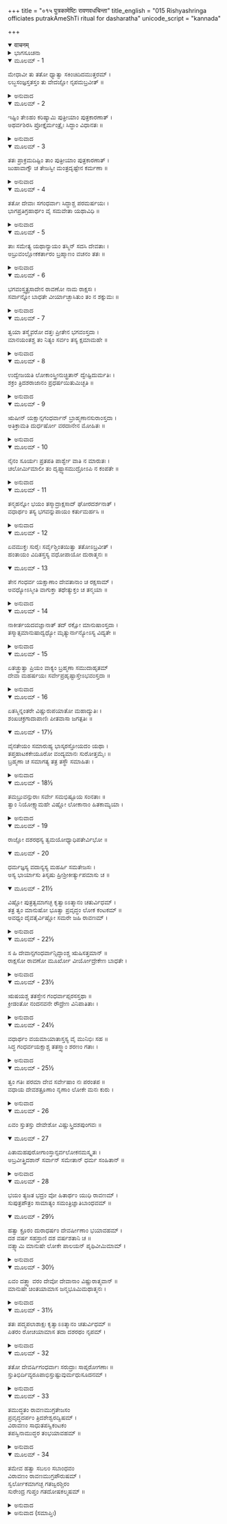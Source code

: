+++
title = "०१५ पुत्रकामेष्टिः रावणवधचिन्ता"
title_english = "015 Rishyashringa officiates putrakAmeShTi ritual for dasharatha"
unicode_script = "kannada"

+++
<details open><summary>वाचनम्</summary>

<div class="audioEmbed"  caption="श्रीराम-हरिसीताराममूर्ति-घनपाठिभ्यां वचनम्" src="https://archive.org/download/Ramayana-recitation-Sriram-harisItArAmamUrti-Ghanapaati-v2/Kanda_1/Kanda_1_BK-015-Putrakaamesti_-_Raavana_Vadhayojanaa.mp3"></div>
</details>



<details><summary>ಭಾಗಸೂಚನಾ</summary>

ಋಷ್ಯಶೃಂಗರು ದಶರಥನಿಂದ ಪುತ್ರಿಕಾಮೇಷ್ಟಿಯನ್ನು ಮಾಡಿಸಿದುದು, ದೇವತೆಗಳ ಪ್ರಾರ್ಥನೆಯಂತೆ ಬ್ರಹ್ಮದೇವರು ರಾವಣನ ವಧೋಪಾಯವನ್ನು ಹುಡುಕಿದುದು, ಮಹಾವಿಷ್ಣು ದೇವತೆಗಳಿಗೆ ಆಶ್ವಾಸನೆ ಇತ್ತುದು
</details>

<details open><summary>ಮೂಲಮ್ - 1</summary>

ಮೇಧಾವೀ ತು ತತೋ ಧ್ಯಾತ್ವಾ ಸಕಿಂಚಿದಿದಮುತ್ತರಮ್ ।  
ಲಬ್ಧಸಂಜ್ಞಸ್ತತಸ್ತಂ ತು ವೇದಜ್ಞೋ ನೃಪಮಬ್ರವೀತ್ ॥
</details>

<details><summary>ಅನುವಾದ</summary>

ಮಹಾತ್ಮಾ ಋಷ್ಯಶೃಂಗರು ದೊಡ್ಡ ಮೇಧಾವಿಗಳು ಮತ್ತು ವೇದಗಳನ್ನು ಬಲ್ಲವರು ಆಗಿದ್ದರು. ಅವರು ಸ್ವಲ್ಪ ಹೊತ್ತು ಧ್ಯಾನಸ್ಥರಾಗಿ ಮುಂದಿನ ತನ್ನ ಕರ್ತವ್ಯವನ್ನು ನಿಶ್ಚಯಿಸಿದರು ಮತ್ತು ಬಹಿರ್ಮುಖರಾಗಿ ರಾಜನಲ್ಲಿ ಇಂತೆಂದರು-॥1॥
</details>

<details open><summary>ಮೂಲಮ್ - 2</summary>

ಇಷ್ಟಿಂ ತೇಽಹಂ ಕರಿಷ್ಯಾಮಿ ಪುತ್ರೀಯಾಂ ಪುತ್ರಕಾರಣಾತ್ ।  
ಅಥರ್ವಶಿರಸಿ ಪ್ರೋಕ್ತೈರ್ಮಂತ್ರೈಃ ಸಿದ್ಧಾಂ ವಿಧಾನತಃ ॥
</details>

<details><summary>ಅನುವಾದ</summary>

ಮಹಾರಾಜನೇ! ನಿನಗೆ ಪುತ್ರರು ಪ್ರಾಪ್ತವಾಗುವಂತಹ ಅಥರ್ವವೇದದ ಮಂತ್ರಗಳಿಂದ ನಾನು ಪುತ್ರೇಷ್ಟಿ ಎಂಬ ಯಜ್ಞ ಮಾಡುವೆನು. ವೇದೋಕ್ತ ಅನುಷ್ಠಾನ ಮಾಡಿದಾಗ ಆ ಯಜ್ಞವು ಖಂಡಿತವಾಗಿ ಸಫಲವಾಗುವುದು.॥2॥
</details>

<details open><summary>ಮೂಲಮ್ - 3</summary>

ತತಃ ಪ್ರಾಕ್ರಮದಿಷ್ಟಿಂ ತಾಂ ಪುತ್ರೀಯಾಂ ಪುತ್ರಕಾರಣಾತ್ ।  
ಜುಹಾವಾಗ್ನೌ ಚ ತೇಜಸ್ವೀ ಮಂತ್ರದೃಷ್ಟೇನ ಕರ್ಮಣಾ ॥
</details>

<details><summary>ಅನುವಾದ</summary>

ಹೀಗೆ ಹೇಳಿ ಆ ತೇಜಸ್ವೀ ಋಷಿಯು ಪುತ್ರಪ್ರಾಪ್ತಿಯ ಉದ್ದೇಶದಿಂದ ಪುತ್ರಕಾಮೇಷ್ಟಿ ಎಂಬ ಯಜ್ಞವನ್ನು ಪ್ರಾರಂಭಿಸಿದರು. ಶ್ರೌತವಿಧಿಗೆ ಅನುಸಾರವಾಗಿ ಅಗ್ನಿಯಲ್ಲಿ ಆಹುತಿಗಳನ್ನು ಅರ್ಪಿಸಿದರು.॥3॥
</details>

<details open><summary>ಮೂಲಮ್ - 4</summary>

ತತೋ ದೇವಾಃ ಸಗಂಧರ್ವಾಃ ಸಿದ್ಧಾಶ್ಚ ಪರಮರ್ಷಯಃ ।  
ಭಾಗಪ್ರತಿಗ್ರಹಾರ್ಥಂ ವೈ ಸಮವೇತಾ ಯಥಾವಿಧಿ ॥
</details>

<details><summary>ಅನುವಾದ</summary>

ಆಗ ದೇವತೆಗಳು, ಸಿದ್ಧರು, ಗಂಧರ್ವರು, ಮಹರ್ಷಿಗಳು ವಿಧಿಗೆ ಅನುಸಾರ ತಮ್ಮ-ತಮ್ಮ ಭಾಗವನ್ನು ಸ್ವೀಕರಿಸಲು ಆ ಯಜ್ಞದಲ್ಲಿ ಬಂದು ಸೇರಿದರು.॥4॥
</details>

<details open><summary>ಮೂಲಮ್ - 5</summary>

ತಾಃ ಸಮೇತ್ಯ ಯಥಾನ್ಯಾಯಂ ತಸ್ಮಿನ್ ಸದಸಿ ದೇವತಾಃ ।  
ಅಬ್ರುವಂಲ್ಲೋಕಕರ್ತಾರಂ ಬ್ರಹ್ಮಾಣಂ ವಚನಂ ತತಃ ॥
</details>

<details><summary>ಅನುವಾದ</summary>

ಆ ಯಜ್ಞ-ಸಭೆಯಲ್ಲಿ ಕ್ರಮಶಃ ಒಟ್ಟಿಗೆ ಸೇರಿದ (ಬೇರೆಯವರ ದೃಷ್ಟಿಗೆ ಅದಶ್ಯರಾಗಿದ್ದು) ಎಲ್ಲ ದೇವತೆಗಳು ಲೋಕ ಕರ್ತಾ ಬ್ರಹ್ಮ ದೇವರಲ್ಲಿ ಈ ಪ್ರಕಾರ ನುಡಿದರು.॥5॥
</details>

<details open><summary>ಮೂಲಮ್ - 6</summary>

ಭಗವಂಸ್ತ್ವತ್ಪ್ರಸಾದೇನ ರಾವಣೋ ನಾಮ ರಾಕ್ಷಸಃ ।  
ಸರ್ವಾನ್ನೋ ಬಾಧತೇ ವೀರ್ಯಾಚ್ಛಾಸಿತುಂ ತಂ ನ ಶಕ್ನುಮಃ ॥
</details>

<details><summary>ಅನುವಾದ</summary>

ಭಗವಂತರೇ! ರಾವಣನೆಂಬ ರಾಕ್ಷಸನು ತಮ್ಮ ವರ ಪ್ರಸಾದ ಪಡೆದು ತನ್ನ ಬಲದಿಂದ ನಮ್ಮೆಲ್ಲರಿಗೆ ಬಹಳ ಕಷ್ಟ ಕೊಡುತ್ತಿದ್ದಾನೆ. ನಮ್ಮ ಪರಾಕ್ರಮದಿಂದ ಅವನನ್ನು ಶಿಕ್ಷಿಸಲು ನಾವು ಸಮರ್ಥರಾಗಿಲ್ಲ.॥6॥
</details>

<details open><summary>ಮೂಲಮ್ - 7</summary>

ತ್ವಯಾ ತಸ್ಮೈವರೋ ದತ್ತಃ ಪ್ರೀತೇನ ಭಗವಂಸ್ತದಾ ।  
ಮಾನಯಂತಶ್ಚ ತಂ ನಿತ್ಯಂ ಸರ್ವಂ ತಸ್ಯ ಕ್ಷಮಾಮಹೇ ॥
</details>

<details><summary>ಅನುವಾದ</summary>

ಸ್ವಾಮಿ! ತಾವು ಒಲಿದು ಅವನಿಗೆ ವರವನ್ನು ಕೊಟ್ಟಿರುವಿರಿ. ಆಗಿನಿಂದ ನಾವು ಆ ವರವನ್ನು ಗೌರವಿಸುತ್ತಾ ಅವನ ಎಲ್ಲ ಅಪರಾಧಗಳನ್ನು ಸಹಿಸುತ್ತಾ ಬಂದಿದ್ದೇವೆ.॥7॥
</details>

<details open><summary>ಮೂಲಮ್ - 8</summary>

ಉದ್ವೇಜಯತಿ ಲೋಕಾಂಸ್ತ್ರೀನುಚ್ಛ್ರಿತಾನ್ ದ್ವೇಷ್ಟಿದುರ್ಮತಿಃ ।  
ಶಕ್ರಂ ತ್ರಿದಶರಾಜಾನಂ ಪ್ರಧರ್ಷಯಿತುಮಿಚ್ಛತಿ ॥
</details>

<details><summary>ಅನುವಾದ</summary>

ಅವನು ಮೂರು ಲೋಕಗಳನ್ನೂ ಭಯಪಡಿಸುತ್ತಿದ್ದಾನೆ. ಆ ದುಷ್ಟಾತ್ಮನು ಯಾರು ಶ್ರೇಷ್ಠಸ್ಥಿತಿಯಲ್ಲಿದ್ದಾರೋ ಅವರೊಂದಿಗೆ ದ್ವೇಷವಿರಿಸುತ್ತಾನೆ; ದೇವೇಂದ್ರನನ್ನೂ ಸೋಲಿಸಲು ಇಚ್ಛಿಸುತ್ತಿರುವನು.॥8॥
</details>

<details open><summary>ಮೂಲಮ್ - 9</summary>

ಋಷೀನ್ ಯಕ್ಷಾನ್ಸಗಂಧರ್ವಾನ್ ಬ್ರಾಹ್ಮಣಾನಸುರಾಂಸ್ತದಾ ।  
ಅತಿಕ್ರಾಮತಿ ದುರ್ಧರ್ಷೋ ವರದಾನೇನ ಮೋಹಿತಃ ॥
</details>

<details><summary>ಅನುವಾದ</summary>

ಅವನು ಗರ್ವದಿಂದ ಉನ್ಮತ್ತನಾಗಿ ಋಷಿಗಳನ್ನು, ಯಕ್ಷರನ್ನು, ಗಂಧರ್ವರನ್ನು, ಅಸುರರನ್ನು, ಬ್ರಾಹ್ಮಣರನ್ನು ಪೀಡಿಸುತ್ತಾ, ಅವರನ್ನು ಅಪಮಾನ ಮಾಡುತ್ತಿದ್ದಾನೆ.॥9॥
</details>

<details open><summary>ಮೂಲಮ್ - 10</summary>

ನೈನಂ ಸೂರ್ಯಃ ಪ್ರತಪತಿ ಪಾರ್ಶ್ವೇ ವಾತಿ ನ ಮಾರುತಃ ।  
ಚಲೋರ್ಮಿಮಾಲೀ ತಂ ದೃಷ್ಟ್ವಾಸಮುದ್ರೋಽಪಿ ನ ಕಂಪತೇ ॥
</details>

<details><summary>ಅನುವಾದ</summary>

ರಾವಣನು ಪ್ರವಾಸಕ್ಕೆ ಹೊರಟಾಗ ಸೂರ್ಯನು ತಾಪವನ್ನುಂಟುಮಾಡುವುದಿಲ್ಲ. ಗಾಳಿಯು ಅವನ ಬಳಿ ಜೋರಾಗಿ ಬೀಸುವುದಿಲ್ಲ. ಉತ್ತಾಲ ತರಂಗಗಳುಳ್ಳ ಸಮುದ್ರರಾಜನೂ ಅವನನ್ನು ಕಂಡು ಶಾಂತನಾಗುತ್ತಾನೆ.॥10॥
</details>

<details open><summary>ಮೂಲಮ್ - 11</summary>

ತನ್ಮಹನ್ನೋ ಭಯಂ ತಸ್ಮಾದ್ರಾಕ್ಷಸಾದ್ ಘೋರದರ್ಶನಾತ್ ।  
ವಧಾರ್ಥಂ ತಸ್ಯ ಭಗವನ್ನುಪಾಯಂ ಕರ್ತುಮರ್ಹಸಿ ॥
</details>

<details><summary>ಅನುವಾದ</summary>

ಆ ಭಯಂಕರ ರಾಕ್ಷಸನಿಂದ ನಮಗೆ ಭಯ ಉಂಟಾಗಿದೆ. ಆದ್ದರಿಂದ ಭಗವಂತನೇ! ಅವನ ವಧೆಗಾಗಿ ನೀವು ಯಾವುದಾದರೂ ಉಪಾಯವನ್ನು ಅವಶ್ಯವಾಗಿ ಮಾಡಬೇಕು.॥11॥
</details>

<details open><summary>ಮೂಲಮ್ - 12</summary>

ಏವಮುಕ್ತಃ ಸುರೈಃ ಸರ್ವೈಶ್ಚಿಂತಯಿತ್ವಾ ತತೋಽಬ್ರವೀತ್ ।  
ಹಂತಾಯಂ ವಿದಿತಸ್ತಸ್ಯ ವಧೋಪಾಯೋ ದುರಾತ್ಮನಃ ॥
</details>

<details open><summary>ಮೂಲಮ್ - 13</summary>

ತೇನ ಗಂಧರ್ವ ಯಕ್ಷಾಣಾಂ ದೇವತಾನಾಂ ಚ ರಕ್ಷಸಾಮ್ ।  
ಅವಧ್ಯೋಽಸ್ಮೀತಿ ವಾಗುಕ್ತಾ ತಥೇತ್ಯುಕ್ತಂ ಚ ತನ್ಮಯಾ ॥
</details>

<details><summary>ಅನುವಾದ</summary>

ಸಮಸ್ತ ದೇವತೆಗಳು ಹೀಗೆ ಹೇಳಿದಾಗ ಬ್ರಹ್ಮದೇವರು ಸ್ವಲ್ಪ ಹೊತ್ತು ಯೋಚಿಸಿ ನುಡಿದರು - ದೇವತೆಗಳಿರಾ! ಆ ದುರಾತ್ಮನ ವಧೆಯ ಉಪಾಯ ನನಗೆ ಹೊಳೆದಿದೆ, ಕೇಳಿರಿ. ಅವನು ವರವನ್ನು ಬೇಡುವಾಗ - ನಾನು ಗಂಧರ್ವ, ಯಕ್ಷರು, ದೇವತೆಗಳು, ರಾಕ್ಷಸರು ಇವರಾರ ಕೈಯಿಂದಲೂ ಸಾಯದಂತೆ ವರವನ್ನು ಕೊಡು ಎಂದು ಬೇಡಿದ್ದನು. ನಾನೂ ‘ತಥಾಸ್ತು’ ಎಂದು ಹೇಳಿ ಅವನ ಪ್ರಾರ್ಥನೆಯನ್ನು ಮನ್ನಿಸಿದ್ದೆ.॥12-13॥
</details>

<details open><summary>ಮೂಲಮ್ - 14</summary>

ನಾಕೀರ್ತಯದವಜ್ಞಾನಾತ್ ತದ್ ರಕ್ಷೋ ಮಾನುಷಾಂಸ್ತದಾ ।  
ತಸ್ಮಾತ್ಸಮಾನುಷಾದ್ವಧ್ಯೋ ಮೃತ್ಯುರ್ನಾನ್ಯೋಽಸ್ಯ ವಿದ್ಯತೇ ॥
</details>

<details><summary>ಅನುವಾದ</summary>

ಮನುಷ್ಯರನ್ನಾದರೋ ಅವನು ತುಚ್ಛರೆಂದು ತಿಳಿದು, ಅವರನ್ನು ಅವಹೇಳನ ಮಾಡುತ್ತಾ, ಅವರಿಂದ ತಾನು ಅವಧ್ಯ ನಾಗುವ ವರವನ್ನು ಕೇಳಲಿಲ್ಲ. ಆದ್ದರಿಂದ ಈಗ ಮನುಷ್ಯನ ಕೈಯಿಂದಲೇ ಅವನ ವಧೆಯಾಗುವುದು. ಮನುಷ್ಯರಲ್ಲದೆ ಬೇರೆ ಯಾರೂ ಅವನನ್ನು ಕೊಲ್ಲಲಾರರು.॥14॥
</details>

<details open><summary>ಮೂಲಮ್ - 15</summary>

ಏತಚ್ಛ್ರುತ್ವಾ ಪ್ರಿಯಂ ವಾಕ್ಯಂ ಬ್ರಹ್ಮಣಾ ಸಮುದಾಹೃತಮ್  
ದೇವಾ ಮಹರ್ಷಯಃ ಸರ್ವೇಪ್ರಹೃಷ್ಟಾಸ್ತೇಽಭವಂಸ್ತದಾ ॥
</details>

<details><summary>ಅನುವಾದ</summary>

ಬ್ರಹ್ಮದೇವರು ಹೇಳಿದ ಈ ಪ್ರಿಯವಾದ ಮಾತನ್ನು ಕೇಳಿ ಆಗ ಸಮಸ್ತದೇವತೆಗಳು, ಮಹರ್ಷಿಗಳು ಸಂತೋಷಗೊಂಡರು.॥15॥
</details>

<details open><summary>ಮೂಲಮ್ - 16</summary>

ಏತಸ್ಮಿನ್ನಂತರೇ ವಿಷ್ಣುರುಪಯಾತೋ ಮಹಾದ್ಯುತಿಃ ।  
ಶಂಖಚಕ್ರಗಾದಾಪಾಣಿಃ ಪೀತವಾಸಾ ಜಗತ್ಪತಿಃ ॥
</details>

<details open><summary>ಮೂಲಮ್ - 17½</summary>

ವೈನತೇಯಂ ಸಮಾರುಹ್ಯ ಭಾಸ್ಕರಸ್ತೋಯದಂ ಯಥಾ ।  
ತಪ್ತಹಾಟಕಕೇಯೂರೋ ವಂದ್ಯಮಾನಃ ಸುರೋತ್ತಮೈಃ ॥  
ಬ್ರಹ್ಮಣಾ ಚ ಸಮಾಗತ್ಯ ತತ್ರ ತಸ್ಥೌ ಸಮಾಹಿತಃ ।
</details>

<details><summary>ಅನುವಾದ</summary>

ಆಗಲೇ ಮಹಾತೇಜಸ್ವಿಯಾದ, ಶಂಖ-ಚಕ್ರ ಗದಾಪಾಣಿಯಾದ, ಜಗತ್ಪತಿಯಾದ, ಪೀತಾಂಬರಧಾರಿಯಾದ ಶ್ರೀ ಮಹಾವಿಷ್ಣು ಪುಟಕ್ಕೆ ಹಾಕಿದ ಚಿನ್ನದಿಂದ ಮಾಡಿದ ಕೇಯೂರಗಳನ್ನು ಧರಿಸಿ, ಸೂರ್ಯದೇವನು ಮೋಡದ ಮೇಲೇರಿ ಬರುವಂತೆ ಗರುಡವಾಹನನಾಗಿ ಅಲ್ಲಿಗೆ ಆಗಮಿಸಿದನು. ಆಗ ಸಮಸ್ತ ದೇವತೆಗಳು ಅವನನ್ನು ವಂದಿಸಿದರು. ಮಹಾವಿಷ್ಣುವು ಬ್ರಹ್ಮದೇವರೊಡನೆ ಆ ಸಭೆಯಲ್ಲಿ ವಿರಾಜಮಾನನಾದನು.॥16-17½॥
</details>

<details open><summary>ಮೂಲಮ್ - 18½</summary>

ತಮಬ್ರುವನ್ಸುರಾಃ ಸರ್ವೇ ಸಮಭಿಷ್ಟೂಯ ಸಂನತಾಃ ॥  
ತ್ವಾಂ ನಿಯೋಕ್ಷ್ಯಾಮಹೇ ವಿಷ್ಣೋ ಲೋಕಾನಾಂ ಹಿತಕಾಮ್ಯಯಾ ।
</details>

<details><summary>ಅನುವಾದ</summary>

ಆಗ ಸಮಸ್ತ ದೇವತೆಗಳು ವಿನೀತರಾಗಿ ಅವನನ್ನು ಸ್ತುತಿಸುತ್ತಾ ಹೇಳಿದರು-ಸರ್ವವ್ಯಾಪಿ ಪರಮೇಶ್ವರನೇ! ನಾವು ಮೂರು ಲೋಕಗಳ ಹಿತದ ಇಚ್ಛೆಯಿಂದ ನಿನ್ನ ಮೇಲೆ ಒಂದು ಮಹತ್ಕಾರ್ಯದ ಭಾರವನ್ನು ಹೊರಿಸುತ್ತಿದ್ದೇವೆ.॥18½॥
</details>

<details open><summary>ಮೂಲಮ್ - 19</summary>

ರಾಜ್ಞೋ ದಶರಥಸ್ಯ ತ್ವಮಯೋಧ್ಯಾಧಿಪತೇರ್ವಿಭೋ ॥
</details>

<details open><summary>ಮೂಲಮ್ - 20</summary>

ಧರ್ಮಜ್ಞಸ್ಯ ವದಾನ್ಯಸ್ಯ ಮಹರ್ಷಿ ಸಮತೇಜಸಃ ।  
ಅಸ್ಯ ಭಾರ್ಯಾಸು ತಿಸೃಷು ಹ್ರೀಶ್ರೀಕೀರ್ತ್ಯುಪಮಾಸು ಚ ॥
</details>

<details open><summary>ಮೂಲಮ್ - 21½</summary>

ವಿಷ್ಣೋ ಪುತ್ರತ್ವಮಾಗಚ್ಛ ಕೃತ್ವಾಽಽತ್ಮಾನಂ ಚತುರ್ವಿಧಮ್ ।  
ತತ್ರ ತ್ವಂ ಮಾನುಷೋ ಭೂತ್ವಾ ಪ್ರವೃದ್ಧಂ ಲೋಕ ಕಂಟಕಮ್ ॥  
ಅವಧ್ಯಂ ದೈವತೈರ್ವಿಷ್ಣೋ ಸಮರೇ ಜಹಿ ರಾವಣಮ್ ।
</details>

<details><summary>ಅನುವಾದ</summary>

ಪ್ರಭೋ! ಅಯೋಧ್ಯೆಯ ಅರಸು ದಶರಥನು ಧರ್ಮಜ್ಞನೂ, ಉದಾರನೂ, ಮಹರ್ಷಿಗಳಂತೆ ತೇಜಸ್ವಿಯೂ ಆಗಿದ್ದಾನೆ. ಅವನಿಗೆ ಹ್ರೀ, ಶ್ರೀ, ಕೀರ್ತಿ - ಈ ದೇವಿಯರಂತೆ ಮೂವರು ರಾಣಿಯರಿದ್ದಾರೆ. ಮಹಾವಿಷ್ಣುವೇ! ನೀನು ನಾಲ್ಕು ಸ್ವರೂಪನಾಗಿ ರಾಜನ ಮೂವರು ರಾಣಿಯರ ಗರ್ಭದಿಂದ ಪುತ್ರರೂಪದಿಂದ ಅವತರಿಸು. ಹೀಗೆ ಮನುಷ್ಯ ರೂಪದಲ್ಲಿ ನೀನು ಪ್ರಕಟನಾಗಿ, ದೇವತೆಗಳಿಗೆ ಅವಧ್ಯನಾದ, ಜಗತ್ತಿಗೆ ಪ್ರಬಲ ಕಂಟಕಪ್ರಾಯನಾದ ರಾವಣನನ್ನು ಯುದ್ಧದಲ್ಲಿ ಕೊಂದುಬಿಡು.॥19-21½॥
</details>

<details open><summary>ಮೂಲಮ್ - 22½</summary>

ಸ ಹಿ ದೇವಾನ್ಸಗಂಧರ್ವಾನ್ಸಿದ್ಧಾಂಶ್ಚ ಋಷಿಸತ್ತಮಾನ್ ॥  
ರಾಕ್ಷಸೋ ರಾವಣೋ ಮೂರ್ಖೋ ವೀರ್ಯೋದ್ರೇಕೇಣ ಬಾಧತೇ ।
</details>

<details><summary>ಅನುವಾದ</summary>

ಆ ಮೂರ್ಖ ರಾಕ್ಷಸ ರಾವಣನು ವರಬಲ ಪರಾಕ್ರಮದಿಂದ ದೇವತೆಗಳು ಗಂಧರ್ವ, ಸಿದ್ಧ, ಶ್ರೇಷ್ಠ ಮಹರ್ಷಿ ಇವರಿಗೆ ಬಹಳ ಕಷ್ಟಕೊಡುತ್ತಿದ್ದಾನೆ.॥22½॥
</details>

<details open><summary>ಮೂಲಮ್ - 23½</summary>

ಋಷಯಶ್ಚ ತತಸ್ತೇನ ಗಂಧರ್ವಾಪ್ಸರಸಸ್ತಥಾ ॥  
ಕ್ರೀಡಂತೋ ನಂದನವನೇ ರೌದ್ರೇಣ ವಿನಿಪಾತಿತಾಃ ।
</details>

<details><summary>ಅನುವಾದ</summary>

ಆ ರೌದ್ರ ನಿಶಾಚರನು ಋಷಿಗಳನ್ನು ಹಾಗೂ ನಂದನವನದಲ್ಲಿ ಕ್ರೀಡಿಸುವ ಗಂಧರ್ವ, ಅಪ್ಸರೆಯರನ್ನು ಸ್ವರ್ಗದಿಂದ ಭೂಮಿಗೆ ಕೆಡಹಿ ಬಿಟ್ಟಿರುವನು.॥23½॥
</details>

<details open><summary>ಮೂಲಮ್ - 24½</summary>

ವಧಾರ್ಥಂ ವಯಮಾಯಾತಾಸ್ತಸ್ಯ ವೈ ಮುನಿಭಿಃ ಸಹ ॥  
ಸಿದ್ಧ ಗಂಧರ್ವಯಕ್ಷಾಶ್ಚ ತತಸ್ತ್ವಾಂ ಶರಣಂ ಗತಾಃ ।
</details>

<details><summary>ಅನುವಾದ</summary>

ಅದಕ್ಕಾಗಿ ಮುನಿಗಳ ಸಹಿತ ನಾವೆಲ್ಲರೂ, ಸಿದ್ಧರೂ, ಗಂಧರ್ವರೂ, ಯಕ್ಷರೂ, ದೇವತೆಗಳೂ ಅವನ ವಧೆಗಾಗಿ ನಿನಗೆ ಶರಣು ಬಂದಿರುವೆವು.॥24½॥
</details>

<details open><summary>ಮೂಲಮ್ - 25½</summary>

ತ್ವಂ ಗತಿಃ ಪರಮಾ ದೇವ ಸರ್ವೇಷಾಂ ನಃ ಪರಂತಪ ॥  
ವಧಾಯ ದೇವಶತ್ರೂಣಾಂ ನೃಣಾಂ ಲೋಕೇ ಮನಃ ಕುರು ।
</details>

<details><summary>ಅನುವಾದ</summary>

ದೇವದೇವನಾದ ಪರಂತಪನೇ! ನೀನೇ ನಮ್ಮೆಲ್ಲರಿಗೆ ಪರಮಗತಿಯಾಗಿರುವೆ. ಆದ್ದರಿಂದ ಈ ದೇವದ್ರೋಹಿಗಳನ್ನು ವಧಿಸಲು ನೀನು ಮನುಷ್ಯಲೋಕದಲ್ಲಿ ಅವತರಿಸಲು ನಿಶ್ಚಯ ಮಾಡು.॥25½॥
</details>

<details open><summary>ಮೂಲಮ್ - 26</summary>

ಏವಂ ಸ್ತುತಸ್ತು ದೇವೇಶೋ ವಿಷ್ಣುಸ್ತ್ರಿದಶಪುಂಗವಃ ॥
</details>

<details open><summary>ಮೂಲಮ್ - 27</summary>

ಪಿತಾಮಹಪುರೋಗಾಂಸ್ತಾನ್ಸರ್ವಲೋಕನಮಸ್ಕೃತಃ ।  
ಅಬ್ರವೀತ್ತ್ರಿದಶಾನ್ ಸರ್ವಾನ್ ಸಮೇತಾನ್ ಧರ್ಮ ಸಂಹಿತಾನ್ ॥
</details>

<details><summary>ಅನುವಾದ</summary>

ದೇವತೆಗಳು ಹೀಗೆ ಸ್ತುತಿಸಿದಾಗ ಸರ್ವಲೋಕವಂದಿತ ದೇವೇಶ ಭಗವಾನ್ ವಿಷ್ಣುವು ಅಲ್ಲಿ ನೆರೆದ ಸಮಸ್ತ ಬ್ರಹ್ಮಾದಿ ಧರ್ಮಪರಾಯಣ ದೇವತೆಗಳಲ್ಲಿ ಇಂತೆಂದನು.॥26-27॥
</details>

<details open><summary>ಮೂಲಮ್ - 28</summary>

ಭಯಂ ತ್ಯಜತ ಭದ್ರಂ ವೋ ಹಿತಾರ್ಥಂ ಯುಧಿ ರಾವಣಮ್ ।  
ಸುಪುತ್ರಪೌತ್ರಂ ಸಾಮಾತ್ಯಂ ಸಮಂತ್ರಿಜ್ಞಾತಿಬಾಂಧವಮ್ ॥
</details>

<details open><summary>ಮೂಲಮ್ - 29½</summary>

ಹತ್ವಾ ಕ್ರೂರಂ ದುರಾಧರ್ಷಂ ದೇವರ್ಷೀಣಾಂ ಭಯಾವಹಮ್ ।  
ದಶ ವರ್ಷ ಸಹಸ್ರಾಣಿ ದಶ ವರ್ಷಶತಾನಿ ಚ ॥  
ವತ್ಸ್ಯಾಮಿ ಮಾನುಷೇ ಲೋಕೇ ಪಾಲಯನ್ ಪೃಥಿವೀಮಿಮಾಮ್ ।
</details>

<details><summary>ಅನುವಾದ</summary>

ದೇವತೆಗಳಿರಾ! ನಿಮಗೆ ಮಂಗಳವಾಗಲಿ. ನೀವು ಭಯವನ್ನು ಬಿಡಿರಿ. ನಾನು ನಿಮ್ಮ ಹಿತಕ್ಕಾಗಿ ರಾವಣನನ್ನು ಮಕ್ಕಳು, ಮೊಮ್ಮಕ್ಕಳು, ಅಮಾತ್ಯ, ಮಂತ್ರಿ, ಬಂಧು ಬಾಂಧವರ ಸಹಿತ ಯುದ್ಧದಲ್ಲಿ ಕೊಂದುಹಾಕುವೆನು. ದೇವತೆಗಳಿಗೆ ಹಾಗೂ ಋಷಿಗಳಿಗೆ ಭಯವನ್ನುಂಟುಮಾಡುವ ಆ ಕ್ರೂರ, ದುರ್ಧರ್ಷ ರಾಕ್ಷಸನನ್ನು ನಾಶ ಮಾಡಿ ನಾನು ಹನ್ನೊಂದು ಸಾವಿರ ವರ್ಷಗಳವರೆಗೆ ಈ ಪೃಥ್ವಿಯನ್ನು ಪಾಲಿಸುತ್ತಾ ಮನುಷ್ಯ ಲೋಕದಲ್ಲಿ ವಾಸಮಾಡುವೆನು.॥28-29½॥
</details>

<details open><summary>ಮೂಲಮ್ - 30½</summary>

ಏವಂ ದತ್ತ್ವಾ ವರಂ ದೇವೋ ದೇವಾನಾಂ ವಿಷ್ಣುರಾತ್ಮವಾನ್ ॥  
ಮಾನುಷೇ ಚಿಂತಯಾಮಾಸ ಜನ್ಮಭೂಮಿಮಥಾತ್ಮನಃ ।
</details>

<details><summary>ಅನುವಾದ</summary>

ದೇವತೆಗಳಿಗೆ ಹೀಗೆ ವರವನ್ನು ಕೊಟ್ಟು ಭಗವಾನ್ ವಿಷ್ಣುವು ಮನುಷ್ಯ ಲೋಕದಲ್ಲಿ ಮೊದಲಿಗೆ ತನ್ನ ಜನ್ಮಭೂಮಿಯ ಕುರಿತು ವಿಚಾರ ಮಾಡಿದನು.॥30½॥
</details>

<details open><summary>ಮೂಲಮ್ - 31½</summary>

ತತಃ ಪದ್ಮಪಲಾಶಾಕ್ಷಃ ಕೃತ್ವಾಽಽತ್ಮಾನಂ ಚತುರ್ವಿಧಮ್ ॥  
ಪಿತರಂ ರೋಚಯಾಮಾಸ ತದಾ ದಶರಥಂ ನೃಪಮ್ ।
</details>

<details><summary>ಅನುವಾದ</summary>

ಅನಂತರ ಕಮಲನಯನ ಶ್ರೀಹರಿಯು ತನ್ನನ್ನು ನಾಲ್ಕು ಸ್ವರೂಪಗಳಲ್ಲಿ ಪ್ರಕಟಪಡಿಸಿಕೊಳ್ಳಲು ದಶರಥನನ್ನು ಪಿತನನ್ನಾಗಿಸಲು ನಿಶ್ಚಯಿಸಿದನು.॥31½॥
</details>

<details open><summary>ಮೂಲಮ್ - 32</summary>

ತತೋ ದೇವರ್ಷಿಗಂಧರ್ವಾಃ ಸರುದ್ರಾಃ ಸಾಪ್ಸರೋಗಣಾಃ ॥  
ಸ್ತುತಿಭಿರ್ದಿವ್ಯರೂಪಾಭಿಸ್ತುಷ್ಟುವುರ್ಮಧುಸೂದನಮ್ ।
</details>

<details><summary>ಅನುವಾದ</summary>

ಆಗ ದೇವತೆಗಳು, ಋಷಿಗಳು, ಗಂಧರ್ವರು, ರುದ್ರನು ಹಾಗೂ ಅಪ್ಸರೆಯರು ದಿವ್ಯ ಸ್ತೋತ್ರಗಳಿಂದ ಭಗವಾನ್ ಮಧುಸೂದನನನ್ನು ಸ್ತುತಿಸಿದರು.॥32॥
</details>

<details open><summary>ಮೂಲಮ್ - 33</summary>

ತಮುದ್ಧತಂ ರಾವಣಮುಗ್ರತೇಜಸಂ  
ಪ್ರವೃದ್ಧದರ್ಪಂ ತ್ರಿದಶೇಶ್ವರದ್ವಿಷಮ್ ।  
ವಿರಾವಣಂ ಸಾಧುತಪಸ್ವಿಕಂಟಕಂ  
ತಪಸ್ವಿನಾಮುದ್ಧರ ತಂಭಯಾವಹಮ್ ॥
</details>

<details><summary>ಅನುವಾದ</summary>

ಅವರು ಸ್ತುತಿಸುತ್ತಾರೆ - ಪ್ರಭೋ! ರಾವಣನು ಬಹಳ ಉದ್ಧಂಡನಾಗಿದ್ದಾನೆ. ಅವನ ತೇಜ ಅತ್ಯಂತ ಉಗ್ರವಾಗಿದೆ ಮತ್ತು ಮಹಾಗರ್ವಿಷ್ಠನಾಗಿದ್ದಾನೆ. ಅವನು ದೇವೇಂದ್ರನನ್ನು ಸದಾ ದ್ವೇಷಿಸುತ್ತಾನೆ. ಮೂರೂ ಲೋಕಗಳನ್ನು ಅಳುವಂತೆ ಮಾಡಿದ್ದಾನೆ. ಸಾಧುಗಳಿಗೆ, ತಪಸ್ವಿಗಳಿಗೆ ಅವನು ದೊಡ್ಡ ಕಂಟಕಪ್ರಾಯನಾಗಿದ್ದಾನೆ. ಆದ್ದರಿಂದ ತಪಸ್ವಿಗಳನ್ನು ಭಯ ಪಡಿಸುವ ಆ ಭಯಾನಕ ರಾಕ್ಷಸನ ಬೇರನ್ನೇ ಕಿತ್ತುಬಿಡು.॥33॥
</details>

<details open><summary>ಮೂಲಮ್ - 34</summary>

ತಮೇವ ಹತ್ವಾ ಸಬಲಂ ಸಬಾಂಧವಂ  
ವಿರಾವಣಂ ರಾವಣಮುಗ್ರಪೌರುಷಮ್ ।  
ಸ್ವರ್ಲೋಕಮಾಗಚ್ಛ ಗತಜ್ವರಶ್ಚಿರಂ  
ಸುರೇಂದ್ರ ಗುಪ್ತಂ ಗತದೋಷಕಲ್ಮಷಮ್ ॥
</details>

<details><summary>ಅನುವಾದ</summary>

ಉಪೇಂದ್ರನೇ! ಇಡೀ ಜಗತ್ತನ್ನು ಪೀಡಿಸುತ್ತಿರುವ ಆ ಉಗ್ರ ಪರಾಕ್ರಮಿ ರಾವಣನನ್ನು ಸೈನ್ಯ, ಬಂಧು-ಬಾಂಧವರ ಸಹಿತ ನಾಶಗೊಳಿಸಿ, ದೇವತೆಗಳ ಬಾಧೆಯನ್ನು ಪೂರ್ಣವಾಗಿ ಹೋಗಲಾಡಿಸಿ, ದೇವೇಂದ್ರನಿಂದ ಸುರಕ್ಷಿತವಾದ, ರಾಗ-ದ್ವೇಷಾದಿ ದೋಷಗಳಿಂದ ವಿಮುಕ್ತವಾದ ವೈಕುಂಠಲೋಕಕ್ಕೆ ಆಗಮಿಸು.॥34॥
</details>

<details><summary>ಅನುವಾದ (ಸಮಾಪ್ತಿಃ)</summary>

ವಾಲ್ಮೀಕಿ ವಿರಚಿತ ಆರ್ಷ ರಾಮಾಯಣ ಆದಿಕಾವ್ಯದ ಬಾಲಕಾಂಡದಲ್ಲಿ ಹದಿನೈದನೆಯ ಸರ್ಗ ಪೂರ್ಣವಾಯಿತು. ॥15॥
</details>
